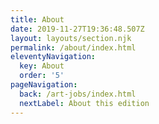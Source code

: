 ```yaml
---
title: About
date: 2019-11-27T19:36:48.507Z
layout: layouts/section.njk
permalink: /about/index.html
eleventyNavigation:
  key: About
  order: '5'
pageNavigation:
  back: /art-jobs/index.html
  nextLabel: About this edition
---
```



